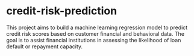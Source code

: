# credit-risk-prediction
This project aims to build a machine learning regression model to predict credit risk scores based on customer financial and behavioral data. The goal is to assist financial institutions in assessing the likelihood of loan default or repayment capacity.
